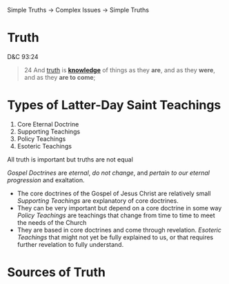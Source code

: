 Simple Truths -> Complex Issues -> Simple Truths

# Truth
D&C 93:24
> 24 And [truth](https://www.churchofjesuschrist.org/study/scriptures/dc-testament/dc/93?lang=eng#note24a) is **[knowledge](https://www.churchofjesuschrist.org/study/scriptures/dc-testament/dc/93?lang=eng#note24b)** of things as they **are**, and as they **were**, and as they **are to come**;

#  Types of Latter-Day Saint Teachings
1. Core Eternal Doctrine
2. Supporting Teachings
3. Policy Teachings
4. Esoteric Teachings

All truth is important but truths are not equal

*Gospel Doctrines* are *eternal*, *do not change*, and *pertain to our eternal progression* and exaltation.
- The core doctrines of the Gospel of Jesus Christ are relatively small
*Supporting Teachings* are explanatory of core doctrines. 
- They can be very important but depend on a core doctrine in some way
*Policy Teachings* are teachings that change from time to time to meet the needs of the Church
- They are based in core doctrines and come through revelation.
*Esoteric Teachings* that might not yet be fully explained to us, or that requires further revelation to fully understand.

# Sources of Truth


